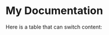 <!-- In your markdown file, e.g., docs/your-doc-file.md -->


# My Documentation

Here is a table that can switch content:

